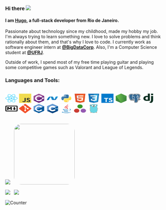 ### Hi there <img src="https://emojis.slackmojis.com/emojis/images/1536351075/4594/blob-wave.gif" width="25"/>
#### I am [**Hugo**](https://hugofolloni.netlify.app), a full-stack developer from Rio de Janeiro.

Passionate about technology since my childhood, made my hobby my job. I'm always trying to learn something new. I love to solve problems and think rationally about them, and that's why I love to code. I currently work as software engineer intern at [**@BigDataCorp**](https://bigdatacorp.com.br). Also, I'm a Computer Science student at [**@UFRJ**](https://en.wikipedia.org/wiki/Federal_University_of_Rio_de_Janeiro).

Outside of work, I spend most of my free time playing guitar and playing some competitive games such as Valorant and League of Legends.

### Languages and Tools: 

<div style="display: inline_block"><br>
<img src='https://raw.githubusercontent.com/devicons/devicon/6910f0503efdd315c8f9b858234310c06e04d9c0/icons/react/react-original.svg' alt='react' height='30' width='40'> 
<img src='https://raw.githubusercontent.com/devicons/devicon/6910f0503efdd315c8f9b858234310c06e04d9c0/icons/javascript/javascript-original.svg' alt='javascript' height='30' width='40'> 
<img src='https://raw.githubusercontent.com/devicons/devicon/6910f0503efdd315c8f9b858234310c06e04d9c0/icons/csharp/csharp-original.svg' alt='csharp' height='30' width='40'> 
<img src='https://raw.githubusercontent.com/devicons/devicon/6910f0503efdd315c8f9b858234310c06e04d9c0/icons/dot-net/dot-net-original.svg' alt='c#' height='30' width='40'>  
<img src='https://raw.githubusercontent.com/devicons/devicon/6910f0503efdd315c8f9b858234310c06e04d9c0/icons/python/python-original.svg' alt='python' height='30' width='40'> 
<img src='https://raw.githubusercontent.com/devicons/devicon/6910f0503efdd315c8f9b858234310c06e04d9c0/icons/html5/html5-original.svg' alt='html' height='30' width='40'> 
<img src='https://raw.githubusercontent.com/devicons/devicon/6910f0503efdd315c8f9b858234310c06e04d9c0/icons/css3/css3-original.svg' alt='css' height='30' width='40'>  
<img src='https://raw.githubusercontent.com/devicons/devicon/6910f0503efdd315c8f9b858234310c06e04d9c0/icons/typescript/typescript-original.svg' alt='typescript' height='30' width='40'>   
<img src='https://raw.githubusercontent.com/devicons/devicon/6910f0503efdd315c8f9b858234310c06e04d9c0/icons/nodejs/nodejs-original.svg' alt='nodejs' height='30' width='40'>   
<img src='https://raw.githubusercontent.com/devicons/devicon/6910f0503efdd315c8f9b858234310c06e04d9c0/icons/postgresql/postgresql-original.svg' alt='postgres' height='30' width='40'>   
<img src='https://raw.githubusercontent.com/devicons/devicon/6910f0503efdd315c8f9b858234310c06e04d9c0/icons/django/django-plain.svg' alt='django' height='30' width='40'> 
<img src='https://raw.githubusercontent.com/devicons/devicon/6910f0503efdd315c8f9b858234310c06e04d9c0/icons/markdown/markdown-original.svg' alt='markdown' height='30' width='40'>  
<img src='https://raw.githubusercontent.com/devicons/devicon/6910f0503efdd315c8f9b858234310c06e04d9c0/icons/git/git-original.svg' alt='git' height='30' width='40'> 
<img src='https://raw.githubusercontent.com/devicons/devicon/6910f0503efdd315c8f9b858234310c06e04d9c0/icons/c/c-original.svg' alt='c' height='30' width='40'> 
<img src='https://raw.githubusercontent.com/devicons/devicon/6910f0503efdd315c8f9b858234310c06e04d9c0/icons/cplusplus/cplusplus-original.svg' alt='c++' height='30' width='40'> 
<img src='https://raw.githubusercontent.com/devicons/devicon/6910f0503efdd315c8f9b858234310c06e04d9c0/icons/java/java-original.svg' alt='java' height='30' width='40'>  
<img src='https://raw.githubusercontent.com/devicons/devicon/6910f0503efdd315c8f9b858234310c06e04d9c0/icons/julia/julia-original.svg' alt='julia' height='30' width='40'>
<img src='https://raw.githubusercontent.com/devicons/devicon/6910f0503efdd315c8f9b858234310c06e04d9c0/icons/go/go-original.svg' alt='golang' height='30' width='40'> 
<br>
</div>
<br>

<p> <img src='https://github-readme-stats.vercel.app/api?username=hugofolloni&show_icons=true&theme=radical'> &nbsp; <img src="https://media1.tenor.com/images/abde8d9dbb4fcb0b07ce2586f39346f6/tenor.gif?itemid=16412621" width="195" height="195" style='border-radius: 12%;'/> </p>


<p><img src='https://github-readme-stats.vercel.app/api/top-langs/?username=hugofolloni&layout=compact&langs_count=10&theme=radical&hide=php,jupyter%20notebook,html,css)'> &nbsp; <img src='https://github-readme-streak-stats.herokuapp.com/?user=hugofolloni&theme=radical' ></p>


![Counter](https://profile-counter.glitch.me/hugofolloni/count.svg)
